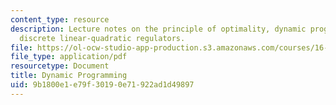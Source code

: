 ```yaml
---
content_type: resource
description: Lecture notes on the principle of optimality, dynamic programming, and
  discrete linear-quadratic regulators.
file: https://ol-ocw-studio-app-production.s3.amazonaws.com/courses/16-323-principles-of-optimal-control-spring-2008/9b1800e1e79f30190e71922ad1d49897_lec3.pdf
file_type: application/pdf
resourcetype: Document
title: Dynamic Programming
uid: 9b1800e1-e79f-3019-0e71-922ad1d49897
---
```

